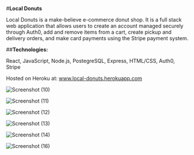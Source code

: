 #**Local Donuts**

Local Donuts is a make-believe e-commerce donut shop. It is a full stack web application that allows users to create an account managed securely through Auth0, add and remove items from a cart, create pickup and delivery orders, and make card payments using the Stripe payment system.


##**Technologies:**

React, JavaScript, Node.js, PostegreSQL, Express, HTML/CSS, Auth0, Stripe

Hosted on Heroku at: www.local-donuts.herokuapp.com

![Screenshot (10)](https://user-images.githubusercontent.com/96084328/162359388-30217457-a87c-4db4-8ad6-b26a6435a20e.png)


![Screenshot (11)](https://user-images.githubusercontent.com/96084328/162359404-38e3d60b-1c77-498c-b084-41f2a9a022d8.png)


![Screenshot (12)](https://user-images.githubusercontent.com/96084328/162359412-c5b31c79-ad30-47ff-8a4b-4e1afb553933.png)


![Screenshot (13)](https://user-images.githubusercontent.com/96084328/162359426-ef6a96d2-4d68-4dff-ac0d-6cd870f81ae1.png)


![Screenshot (14)](https://user-images.githubusercontent.com/96084328/162359444-16321087-1d4d-47d2-8d29-c4372108fecc.png)


![Screenshot (16)](https://user-images.githubusercontent.com/96084328/162359451-5696e1b9-05a5-4c78-a5b6-0e795f7f2784.png)

